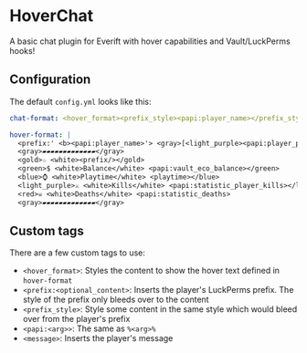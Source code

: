 # HoverChat

A basic chat plugin for Everift with hover capabilities and Vault/LuckPerms hooks!

## Configuration
The default `config.yml` looks like this:

```yml
chat-format: <hover_format><prefix_style><papi:player_name></prefix_style> <dark_gray>»</dark_gray> <message>

hover-format: |
  <prefix:' <b><papi:player_name>'> <gray>[<light_purple><papi:player_ping></light_purple>]</gray>
  <gray>▰▰▰▰▰▰▰▰▰▰▰▰▰</gray>
  <gold>☆ <white><prefix/></gold>
  <green>$ <white>Balance</white> <papi:vault_eco_balance></green>
  <blue>⌚ <white>Playtime</white> <playtime></blue>
  <light_purple>⚔ <white>Kills</white> <papi:statistic_player_kills></light_purple>
  <red>☠ <white>Deaths</white> <papi:statistic_deaths>
  <gray>▰▰▰▰▰▰▰▰▰▰▰▰▰</gray>
```

## Custom tags
There are a few custom tags to use:
- `<hover_format>`: Styles the content to show the hover text defined in `hover-format`
- `<prefix:<optional_content>`: Inserts the player's LuckPerms prefix. The style of the prefix only bleeds over
  to the content
- `<prefix_style>`: Style some content in the same style which would bleed over from the player's prefix
- `<papi:<arg>>`: The same as `%<arg>%`
- `<message>`: Inserts the player's message